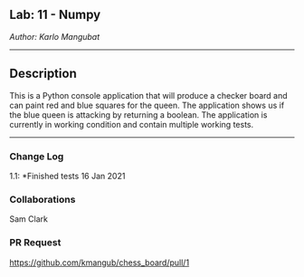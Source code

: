 ## Lab: 11 - Numpy
*Author: Karlo Mangubat*

----
## Description
This is a Python console application that will produce a checker board and can paint red and blue squares for the queen. The application shows us if the blue queen is attacking by returning a boolean. The application is currently in working condition and contain multiple working tests.

---

### Change Log
1.1: *Finished tests 16 Jan 2021   

### Collaborations
Sam Clark

### PR Request
https://github.com/kmangub/chess_board/pull/1
